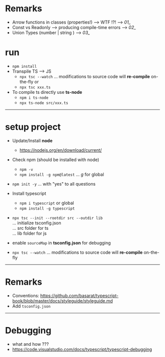 # Remarks
- Arrow functions in classes (properties!) --> WTF !?!  -->  *01_*
- Const vs Readonly --> producing compile-time errors -->  *02_*
- Union Types (number | string ) --> *03_*



# run

- `npm install`
- Transpile TS --> JS
  - `npx tsc --watch` ... modifications to source code will **re-compile** on-the-fly
    or
  - `npx tsc xxx.ts`
- To compile ts directly use **ts-node**
  - `npm i ts-node`
  - `npx ts-node src/xxx.ts`

---

# setup project

- Update/Install **node**
  - https://nodejs.org/en/download/current/
- Check npm (should be installed with node)
  - `npm -v`
  - `npm install -g npm@latest` ... _g_ for global
- `npm init -y` ... with "yes" to all questions
- Install typescript
  - `npm i typescript` or global
  - `npm install -g typescript`
- `npx tsc --init --rootdir src --outdir lib`  
  ... initialize tsconfig.json  
  ... src folder for ts  
  ... lib folder for js

- enable `sourceMap` in **tsconfig.json** for debugging
- `npx tsc --watch` ... modifications to source code will **re-compile** on-the-fly

---

# Remarks

- Conventions: https://github.com/basarat/typescript-book/blob/master/docs/styleguide/styleguide.md
- Add `tsconfig.json`

---

# Debugging

- what and how ???
- https://code.visualstudio.com/docs/typescript/typescript-debugging
